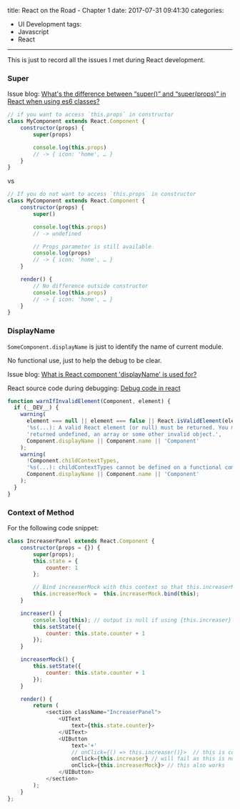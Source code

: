 title: React on the Road - Chapter 1
date: 2017-07-31 09:41:30
categories:
- UI Development
tags:
- Javascript
- React
---

This is just to record all the issues I met during React development.

### Super

Issue blog: [What's the difference between “super()” and “super(props)” in React when using es6 classes?](https://stackoverflow.com/questions/30571875/whats-the-difference-between-super-and-superprops-in-react-when-using-e)

```javascript
// if you want to access `this.props` in constructor
class MyComponent extends React.Component {
    constructor(props) {
        super(props)

        console.log(this.props)
        // -> { icon: 'home', … }
    }
}
```

vs

```javascript
// If you do not want to access `this.props` in constructor
class MyComponent extends React.Component {
    constructor(props) {
        super()

        console.log(this.props)
        // -> undefined

        // Props parameter is still available
        console.log(props)
        // -> { icon: 'home', … }
    }

    render() {
        // No difference outside constructor
        console.log(this.props)
        // -> { icon: 'home', … }
    }
}
```

### DisplayName

`SomeComponent.displayName` is just to identify the name of current module.

No functional use, just to help the debug to be clear.

Issue blog: [What is React component 'displayName' is used for?](https://stackoverflow.com/questions/41581130/what-is-react-component-displayname-is-used-for)

React source code during debugging: [Debug code in react](https://github.com/facebook/react/blob/90294ead4c627715cb70f20ff448bb0d34ee4c1b/src/renderers/shared/stack/reconciler/ReactCompositeComponent.js#L50-L52)

```javascript
function warnIfInvalidElement(Component, element) {
  if (__DEV__) {
    warning(
      element === null || element === false || React.isValidElement(element),
      '%s(...): A valid React element (or null) must be returned. You may have ' +
      'returned undefined, an array or some other invalid object.',
      Component.displayName || Component.name || 'Component'
    );
    warning(
      !Component.childContextTypes,
      '%s(...): childContextTypes cannot be defined on a functional component.',
      Component.displayName || Component.name || 'Component'
    );
  }
}
```

<!--more-->

### Context of Method

For the following code snippet:

```javascript
class IncreaserPanel extends React.Component {
    constructor(props = {}) {
        super(props);
        this.state = {
            counter: 1
        };

        // Bind increaserMock with this context so that this.increaserMock could be used correctly
        this.increaserMock =  this.increaserMock.bind(this);
    }

    increaser() {
        console.log(this); // output is null if using {this.increaser}
        this.setState({
            counter: this.state.counter + 1
        });
    }

    increaserMock() {
        this.setState({
            counter: this.state.counter + 1
        });
    }

    render() {
        return (
            <section className="IncreaserPanel">
                <UIText
                    text={this.state.counter}>
                </UIText>
                <UIButton
                    text='+'
                    // onClick={() => this.increaser()}>  // this is correct, bind increaser function with this context
                    onClick={this.increaser} // will fail as this is null
                    onClick={this.increaserMock}> // this also works
                </UIButton>
            </section>
        );
    }
};
```

